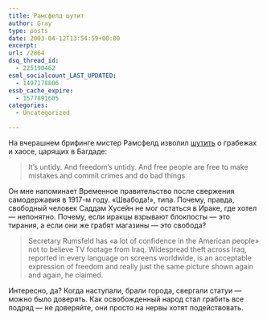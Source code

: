 ```yaml
---
title: Рамсфелд шутит
author: Gray
type: posts
date: 2003-04-12T13:54:59+00:00
excerpt:
url: /2864
dsq_thread_id:
  - 225190462
esml_socialcount_LAST_UPDATED:
  - 1497178806
essb_cache_expire:
  - 1577891605
categories:
  - Uncategorized

---
```








На вчерашнем брифинге мистер Рамсфелд изволил <a href="http://english.aljazeera.net/topics/article.asp?cu_no=1&#038;item_no=2458&#038;version=1&#038;template_id=277&#038;parent_id=258" target="_blank">шутить</a> о грабежах и хаосе, царящих в Багдаде:

> It&#8217;s untidy. And freedom&#8217;s untidy. And free people are free to make mistakes and commit crimes and do bad things

Он мне напоминает Временное правительство после свержения самодержавия в 1917-м году. &#171;Швабода!&#187;, типа. Почему, правда, свободный человек Саддам Хусейн не мог остаться в Ираке, где хотел &#8212; непонятно. Почему, если иракцы взрывают блокпосты &#8212; это тирания, а если они же грабят магазины &#8212; это свобода?

> Secretary Rumsfeld has &#171;a lot of confidence in the American people&#187; not to believe TV footage from Iraq. Widespread theft across Iraq, reported in every language on screens worldwide, is an acceptable expression of freedom and really just the same picture shown again and again, he claimed.

Интересно, да? Когда наступали, брали города, свергали статуи &#8212; можно было доверять. Как освобожденный народ стал грабить все подряд &#8212; не доверяйте, они просто на нервы хотят подействовать.
